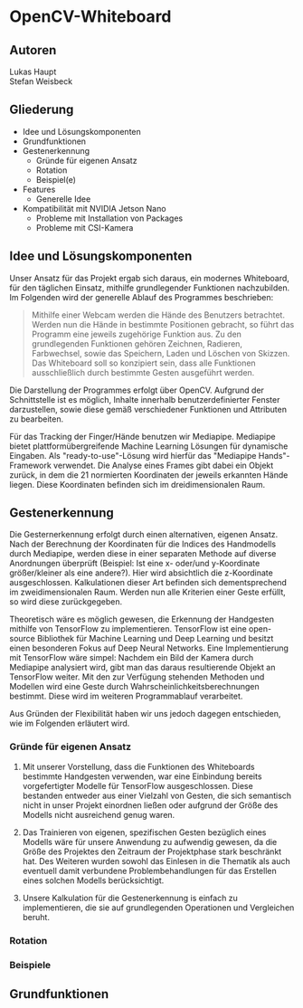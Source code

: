 # OpenCV-Whiteboard
## Autoren
Lukas Haupt
<br>
Stefan Weisbeck

## Gliederung
- Idee und Lösungskomponenten
- Grundfunktionen
- Gestenerkennung
  - Gründe für eigenen Ansatz
  - Rotation
  - Beispiel(e)
- Features
  - Generelle Idee
- Kompatibilität mit NVIDIA Jetson Nano
  - Probleme mit Installation von Packages
  - Probleme mit CSI-Kamera


## Idee und Lösungskomponenten
Unser Ansatz für das Projekt ergab sich daraus, ein modernes Whiteboard, für den täglichen Einsatz, mithilfe grundlegender Funktionen nachzubilden. Im Folgenden wird der generelle Ablauf des Programmes beschrieben:

> Mithilfe einer Webcam werden die Hände des Benutzers betrachtet. Werden nun die Hände in bestimmte Positionen gebracht, so führt das Programm eine jeweils zugehörige Funktion aus. Zu den grundlegenden Funktionen gehören Zeichnen, Radieren, Farbwechsel, sowie das Speichern, Laden und Löschen von Skizzen. Das Whiteboard soll so konzipiert sein, dass alle Funktionen ausschließlich durch bestimmte Gesten ausgeführt werden.

Die Darstellung der Programmes erfolgt über OpenCV. Aufgrund der Schnittstelle ist es möglich, Inhalte innerhalb benutzerdefinierter Fenster darzustellen, sowie  diese gemäß verschiedener Funktionen und Attributen zu bearbeiten.

Für das Tracking der Finger/Hände benutzen wir Mediapipe. Mediapipe bietet plattformübergreifende Machine Learning Lösungen für dynamische Eingaben. Als "ready-to-use"-Lösung wird hierfür das "Mediapipe Hands"-Framework verwendet. Die Analyse eines Frames gibt dabei ein Objekt zurück, in dem die 21 normierten Koordinaten der jeweils erkannten Hände liegen. Diese Koordinaten befinden sich im dreidimensionalen Raum.


## Gestenerkennung
Die Gesternerkennung erfolgt durch einen alternativen, eigenen Ansatz. Nach der Berechnung der Koordinaten für die Indices des Handmodells durch Mediapipe, werden diese in einer separaten Methode auf diverse Anordnungen überprüft (Beispiel: Ist eine x- oder/und y-Koordinate größer/kleiner als eine andere?). Hier wird absichtlich die z-Koordinate ausgeschlossen. Kalkulationen dieser Art befinden sich dementsprechend im zweidimensionalen Raum. Werden nun alle Kriterien einer Geste erfüllt, so wird diese zurückgegeben.

Theoretisch wäre es möglich gewesen, die Erkennung der Handgesten mithilfe von TensorFlow zu implementieren. TensorFlow ist eine open-source Bibliothek für Machine Learning und Deep Learning und besitzt einen besonderen Fokus auf Deep Neural Networks.
Eine Implementierung mit TensorFlow wäre simpel: Nachdem ein Bild der Kamera durch Mediapipe analysiert wird, gibt man das daraus resultierende Objekt an TensorFlow weiter. Mit den zur Verfügung stehenden Methoden und Modellen wird eine Geste durch Wahrscheinlichkeitsberechnungen bestimmt. Diese wird im weiteren Programmablauf verarbeitet.

Aus Gründen der Flexibilität haben wir uns jedoch dagegen entschieden, wie im Folgenden erläutert wird.

### Gründe für eigenen Ansatz
1. Mit unserer Vorstellung, dass die Funktionen des Whiteboards bestimmte Handgesten verwenden, war eine Einbindung bereits vorgefertigter Modelle für TensorFlow ausgeschlossen. Diese bestanden entweder aus einer Vielzahl von Gesten, die sich semantisch nicht in unser Projekt einordnen ließen oder aufgrund der Größe des Modells nicht ausreichend genug waren.

2. Das Trainieren von eigenen, spezifischen Gesten bezüglich eines Modells wäre für unsere Anwendung zu aufwendig gewesen, da die Größe des Projektes den Zeitraum der Projektphase stark beschränkt hat. Des Weiteren wurden sowohl das Einlesen in die Thematik als auch eventuell damit verbundene Problembehandlungen für das Erstellen eines solchen Modells berücksichtigt.

3. Unsere Kalkulation für die Gestenerkennung is einfach zu implementieren, die sie auf grundlegenden Operationen und Vergleichen beruht.

### Rotation

### Beispiele

## Grundfunktionen
